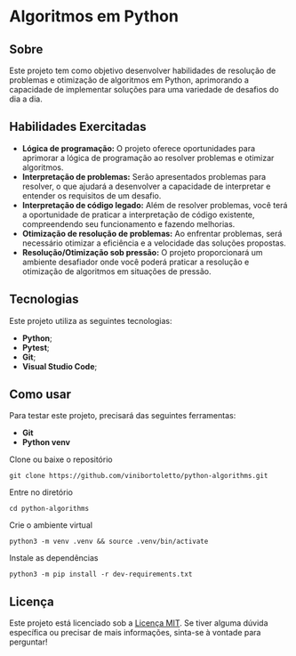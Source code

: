 # Algoritmos em Python

## Sobre
Este projeto tem como objetivo desenvolver habilidades de resolução de problemas e otimização de algoritmos em Python, aprimorando a capacidade de implementar soluções para uma variedade de desafios do dia a dia.

## Habilidades Exercitadas
- **Lógica de programação:** O projeto oferece oportunidades para aprimorar a lógica de programação ao resolver problemas e otimizar algoritmos.
- **Interpretação de problemas:** Serão apresentados problemas para resolver, o que ajudará a desenvolver a capacidade de interpretar e entender os requisitos de um desafio.
- **Interpretação de código legado:** Além de resolver problemas, você terá a oportunidade de praticar a interpretação de código existente, compreendendo seu funcionamento e fazendo melhorias.
- **Otimização de resolução de problemas:** Ao enfrentar problemas, será necessário otimizar a eficiência e a velocidade das soluções propostas.
- **Resolução/Otimização sob pressão:** O projeto proporcionará um ambiente desafiador onde você poderá praticar a resolução e otimização de algoritmos em situações de pressão.

## Tecnologias
Este projeto utiliza as seguintes tecnologias:

- **Python**;
- **Pytest**;
- **Git**;
- **Visual Studio Code**;

## Como usar
Para testar este projeto, precisará das seguintes ferramentas:

- **Git**
- **Python venv**

Clone ou baixe o repositório
```
git clone https://github.com/vinibortoletto/python-algorithms.git
```
Entre no diretório
```
cd python-algorithms
```

Crie o ambiente virtual
```
python3 -m venv .venv && source .venv/bin/activate
```

Instale as dependências
```
python3 -m pip install -r dev-requirements.txt
```

## Licença
Este projeto está licenciado sob a [Licença MIT](LICENSE).
Se tiver alguma dúvida específica ou precisar de mais informações, sinta-se à vontade para perguntar!
